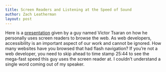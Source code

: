 ```yaml
---
title: Screen Readers and Listening at the Speed of Sound
author: Zach Leatherman
layout: post
---
```


Here is a [presentation][1] given by a guy named Victor Tsaran on how he personally uses screen readers to browse the web. As web developers, accessibility is an important aspect of our work and cannot be ignored. How many websites have you browsed that had flash navigation? If you’re not a web developer, you need to skip ahead to time stamp 25:44 to see the mega-fast speed this guy uses the screen reader at. I couldn’t understand a single word coming out of my speaker.

 [1]: http://yuiblog.com/blog/2007/05/14/video-intro-to-screenreaders/
